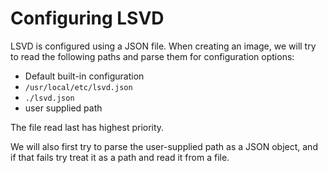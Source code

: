 # Configuring LSVD

LSVD is configured using a JSON file. When creating an image, we will
try to read the following paths and parse them for configuration options:

- Default built-in configuration
- `/usr/local/etc/lsvd.json`
- `./lsvd.json`
- user supplied path

The file read last has highest priority.

We will also first try to parse the user-supplied path as a JSON object, and if
that fails try treat it as a path and read it from a file.
